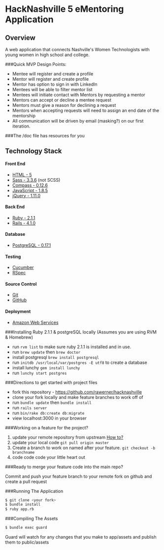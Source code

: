 HackNashville 5 eMentoring Application
==========


Overview
---------------------
A web application that connects Nashville's Women Technologists with young women in high school and college.

###Quick MVP Design Points:
- Mentee will register and create a profile
- Mentor will register and create profile
- Mentor has option to sign in with LinkedIn
- Mentees will be able to filter mentor list
- Mentees will initiate contact with Mentors by requesting a mentor
- Mentors can accept or decline a mentee request
- Mentors must give a reason for declining a request
- Mentors when accepting requests will need to assign an end date of the mentorship
- All communication will be driven by email (masking?) on our first iteration.

###The /doc file has resources for you

Technology Stack
---------------------

#### Front End
- [HTML - 5](https://developer.mozilla.org/en-US/docs/Web/Guide/HTML/HTML5)
- [Sass - 3.3.6](https://rubygems.org/gems/sass) (not SCSS)
- [Compass - 0.12.6](http://compass-style.org/)
- [JavaScript - 1.8.5](https://developer.mozilla.org/en-US/docs/Web/JavaScript)
- [jQuery - 1.11.0](http://jquery.com/)

#### Back End
- [Ruby - 2.1.1](https://www.ruby-lang.org/)
- [Rails - 4.1.0](http://rubyonrails.org/)

#### Database
- [PostgreSQL - 0.17.1](http://www.postgresql.org/)

#### Testing
- [Cucumber](https://rubygems.org/gems/cucumber)
- [RSpec](https://rubygems.org/gems/rspec)

#### Source Control
- [Git](http://git-scm.com/)
- [GitHub](https://github.com/)

#### Deployment
- [Amazon Web Services](http://aws.amazon.com/)


###Installing Ruby 2.1.1 & postgreSQL locally (Assumes you are using RVM & Homebrew)

- run `rvm list` to make sure ruby 2.1.1 is installed and in use.
- run `brew update` then `brew doctor`
- install postgresql `brew install postgresql`
- run `initdb /usr/local/var/postgres -E utf8`  to create a database
- install lunchy `gem install lunchy`
- run `lunchy start postgres`


###Directions to get started with project files

- fork this repository - https://github.com/rawerner/hacknashville
- clone your fork locally and make feature branches to work off of
- run `bundle update` then `bundle install`
- run `rails server`
- run `bin/rake db:create db:migrate`
- view localhost:3000 in your browser


###Working on a feature for the project?

1. update your remote repository from upstream [How to?](https://blogs.atlassian.com/2013/07/git-upstreams-forks/)
2. update your local code `git pull origin master`
2. Create a branch to work on named after your feature. `git checkout -b branchname`
2. code code code your little heart out


###Ready to merge your feature code into the main repo?

Commit and push your feature branch to your remote fork on github and create a pull request


###Running The Application

````bash
$ git clone <your fork>
$ bundle install
$ ruby app.rb
````


###Compiling The Assets
````bash
$ bundle exec guard
````

Guard will watch for any changes that you make to app/assets and publish them to public/assets


